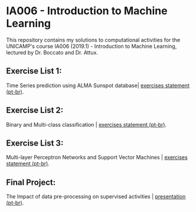 # IA006 - Introduction to Machine Learning
This repository contains my solutions to computational activities for the UNICAMP's course IA006 (2019.1) - Introduction to Machine Learning, 
lectured by Dr. Boccato and Dr. Attux.

## Exercise List 1:
Time Series prediction using ALMA Sunspot database| [exercises statement (pt-br)](EFC1/EFC1_IA006_1s2019.pdf).

## Exercise List 2:
Binary and Multi-class classification | [exercises statement (pt-br)](EFC2/EFC2_IA006_1s2019.pdf).

## Exercise List 3:
Multi-layer Perceptron Networks and Support Vector Machines | [exercises statement (pt-br)](EFC3/EFC3_IA006_1s2019.pdf).

## Final Project:
The Impact of data pre-processing on supervised activities | [presentation (pt-br)](https://github.com/SamuelBFG/IA006/blob/master/FinalProject/Final%20Project.pdf).
